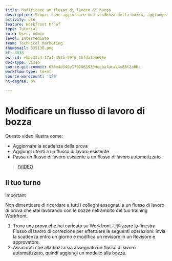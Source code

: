 ```yaml
---
title: Modificare un flusso di lavoro di bozza
description: Scopri come aggiornare una scadenza della bozza, aggiungere utenti a un flusso di lavoro esistente e passare un flusso di lavoro esistente a un flusso di lavoro automatizzato in [!DNL  Workfront].
activity: use
feature: Workfront Proof
type: Tutorial
role: User, Admin
level: Intermediate
team: Technical Marketing
thumbnail: 335138.png
kt: 8838
exl-id: ebbc33c4-17a4-452b-99f6-1bfda3b4e66e
doc-type: video
source-git-commit: 650e4d346e1792863930dcebafacab4c88f2a8bc
workflow-type: tm+mt
source-wordcount: '129'
ht-degree: 0%

---
```


# Modificare un flusso di lavoro di bozza

Questo video illustra come:

* Aggiornare la scadenza della prova
* Aggiungi utenti a un flusso di lavoro esistente
* Passa un flusso di lavoro esistente a un flusso di lavoro automatizzato

>[!VIDEO](https://video.tv.adobe.com/v/335138/?quality=12&learn=on)

## Il tuo turno

>[!IMPORTANT]
>
>Non dimenticare di ricordare a tutti i colleghi assegnati a un flusso di lavoro di prova che stai lavorando con le bozze nell’ambito del tuo training Workfront.

1. Trova una prova che hai caricato su Workfront. Utilizzare la finestra Flusso di lavoro di correzione per effettuare le seguenti operazioni: invia la scadenza entro un giorno e modifica un revisore in un Revisore e approvatore.
1. Assicurati che alla bozza sia assegnato un flusso di lavoro automatizzato, quindi aggiungi un modello alla bozza.



<!--
## Learn more
* Add stages and users to an automated workflow on a proof
* Convert a basic workflow to an automated workflow on a proof
* Create or edit an automated workflow for an existing proof
* Edit proof stages and reviewers
-->
